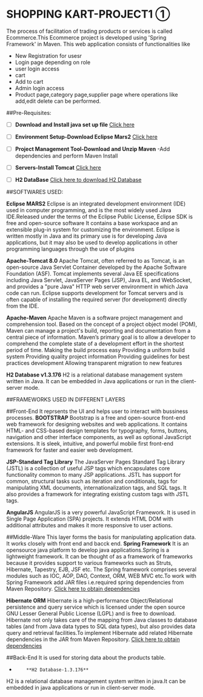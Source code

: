 # SHOPPING KART-PROJECT1 ①

The process of facilitation of trading products or services is called Ecommerce.This Ecommerce project is developed using 'Spring Framework' in Maven.
This web application consists of functionalities like
- New Registration for usesr
- Login page depending on role
- user login access
- cart
- Add to cart
- Admin login access
- Product page,category page,supplier page where operations like add,edit delete can be performed.

##Pre-Requisites:

- [ ] **Download and Install java set up file**   [Click here](http://www.oracle.com/technetwork/java/javase/downloads/jdk8-downloads-2133151.html)
- [ ] **Environment Setup-Download Eclipse Mars2**  [Click here](http://www.eclipse.org/downloads/eclipse-packages/index.php)
- [ ] **Project Management Tool-Download and Unzip Maven**
      -Add dependencies and perform Maven Install
- [ ] **Servers-Install Tomcat**  [Click here](https://tomcat.apache.org/download-70.cgi)
- [ ] **H2 DataBase**    [Click here to download H2 Database](http://www.h2database.com/h2-2014-04-05.zip)


##SOFTWARES USED:

 **Eclipse MARS2**
Eclipse is an integrated development environment (IDE) used in computer programming, and is the most widely used Java IDE.Released under the terms of the Eclipse Public License, Eclipse SDK is free and open-source software
It contains a base workspace and an extensible plug-in system for customizing the environment. 
Eclipse is written mostly in Java and its primary use is for developing Java applications, but it may also be used to develop applications in other programming languages through the use of plugins

**Apache-Tomcat 8.0**
Apache Tomcat, often referred to as Tomcat, is an open-source Java Servlet Container developed by the Apache Software Foundation (ASF). 
Tomcat implements several Java EE specifications including Java Servlet, JavaServer Pages (JSP), Java EL, and WebSocket, and provides a "pure Java" HTTP web server environment in which Java code can run.
Eclipse supports development for Tomcat servers and is often capable of installing the required server (for development) directly from the IDE.

**Apache-Maven**
Apache Maven is a software project management and comprehension tool. Based on the concept of a project object model (POM), Maven can manage a project's build, reporting and documentation from a central piece of information.
Maven’s primary goal is to allow a developer to comprehend the complete state of a development effort in the shortest period of time.
Making the build process easy
Providing a uniform build system
Providing quality project information
Providing guidelines for best practices development
Allowing transparent migration to new features

**H2 Database v1.3.176**
H2 is a relational database management system written in Java. It can be embedded in Java applications or run in the client-server mode.


##FRAMEWORKS USED IN DIFFERENT LAYERS

##Front-End
It reprsents the UI and helps user to interact with bussiness processes.
   **BOOTSTRAP**
Bootstrap is a free and open-source front-end web framework for designing websites and web applications. It contains HTML- and CSS-based design templates for typography, forms, buttons, navigation and other interface components, as well as optional JavaScript extensions.
It is sleek, intuitive, and powerful mobile first front-end framework for faster and easier web development.

   **JSP-Standard Tag Library**
The JavaServer Pages Standard Tag Library (JSTL) is a collection of useful JSP tags which encapsulates core functionality common to many JSP applications.
JSTL has support for common, structural tasks such as iteration and conditionals, tags for manipulating XML documents, internationalization tags, and SQL tags. It also provides a framework for integrating existing custom tags with JSTL tags.

   **AngularJS**
AngularJS is a very powerful JavaScript Framework. It is used in Single Page Application (SPA) projects. It extends HTML DOM with additional attributes and makes it more responsive to user actions.

##Middle-Ware
This layer forms the basis for manipulating application data. It works closely with front end and bacck end.
   **Spring Framework**
It is an opensource java platform to develop java applications.Spring is a lightweight framework. It can be thought of as a framework of frameworks because it provides support to various frameworks such as Struts, Hibernate, Tapestry, EJB, JSF etc.
The Spring framework comprises several modules such as IOC, AOP, DAO, Context, ORM, WEB MVC etc.To work with Spring Framework add JAR files i.e.required spring dependencies from Maven Repository.
 [Click here to obtain dependencies](https://mvnrepository.com/artifact/org.springframework)

   **Hibernate ORM**
Hibernate is a high-performance Object/Relational persistence and query service which is licensed under the open source GNU Lesser General Public License (LGPL) and is free to download.
Hibernate not only takes care of the mapping from Java classes to database tables (and from Java data types to SQL data types), but also provides data query and retrieval facilities.To implement Hibernate add related Hibernate dependencies in the JAR from Maven Repository.
[Click here to obtain dependencies](https://mvnrepository.com/artifact/org.hibernate)


##Back-End
It is used for storing data about the products table.
-	      **H2 Database-1.3.176**
H2 is a relational database management system written in java.It can be embedded in java applications or run in client-server mode.
